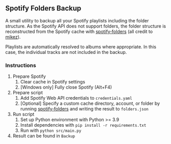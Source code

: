 ## Spotify Folders Backup

A small utility to backup all your Spotify playlists including the folder structure.
As the Spotify API does not support folders, the folder structure is reconstructed from the Spotify cache with [spotify‑folders](https://github.com/mikez/spotify-folders)
(all credit to [mikez](https://github.com/mikez)).

Playlists are automatically resolved to albums where appropriate.
In this case, the individual tracks are not included in the backup.

### Instructions
1. Prepare Spotify
   1. Clear cache in Spotify settings
   2. [Windows only] Fully close Spotify (Alt+F4)
2. Prepare script
   1. Add Spotify Web API credentials to `credentials.yaml`
   2. [Optional] Specify a custom cache directory, account, or folder
   by running [spotify‑folders](https://github.com/mikez/spotify-folders) and writing the result to `folders.json`
3. Run script
   1. Set up Python environment with Python >= 3.9
   2. Install dependencies with `pip install -r requirements.txt`
   3. Run with `python src/main.py`
4. Result can be found in `Backup`
